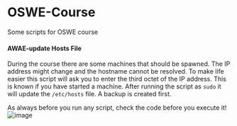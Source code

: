 # OSWE-Course
Some scripts for OSWE course


#### AWAE-update Hosts File
During the course there are some machines that should be spawned. The IP address might change and the hostname cannot be resolved.
To make life easier this script will ask you to enter the third octet of the IP address. This is known if you have started a machine.
After running the script as `sudo` it will update the `/etc/hosts` file. A backup is created first.

As always before you run any script, check the code before you execute it!
![image](https://github.com/user-attachments/assets/e39981fd-87c4-40c5-943f-9ff25021d55c)

